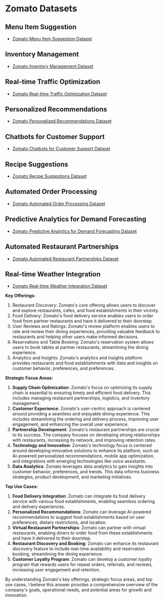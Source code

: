 # Zomato Datasets
## Menu Item Suggestion
* [Zomato Menu Item Suggestion Dataset](https://www.kaggle.com/datasets/shrutimehta/zomato-menu-item-suggestion-dataset)
## Inventory Management
* [Zomato Inventory Management Dataset](https://www.kaggle.com/datasets/shrutimehta/zomato-inventory-management-dataset)
## Real-time Traffic Optimization
* [Zomato Real-time Traffic Optimization Dataset](https://www.kaggle.com/datasets/shrutimehta/zomato-real-time-traffic-optimization-dataset)
## Personalized Recommendations
* [Zomato Personalized Recommendations Dataset](https://www.kaggle.com/datasets/shrutimehta/zomato-personalized-recommendations-dataset)
## Chatbots for Customer Support
* [Zomato Chatbots for Customer Support Dataset](https://www.kaggle.com/datasets/shrutimehta/zomato-chatbots-for-customer-support-dataset)
## Recipe Suggestions
* [Zomato Recipe Suggestions Dataset](https://www.kaggle.com/datasets/shrutimehta/zomato-recipe-suggestions-dataset)
## Automated Order Processing
* [Zomato Automated Order Processing Dataset](https://www.kaggle.com/datasets/shrutimehta/zomato-automated-order-processing-dataset)
## Predictive Analytics for Demand Forecasting
* [Zomato Predictive Analytics for Demand Forecasting Dataset](https://www.kaggle.com/datasets/shrutimehta/zomato-predictive-analytics-for-demand-forecasting-dataset)
## Automated Restaurant Partnerships
* [Zomato Automated Restaurant Partnerships Dataset](https://www.kaggle.com/datasets/shrutimehta/zomato-automated-restaurant-partnerships-dataset)
## Real-time Weather Integration
* [Zomato Real-time Weather Integration Dataset](https://www.kaggle.com/datasets/shrutimehta/zomato-real-time-weather-integration-dataset)

**Key Offerings:**

1. Restaurant Discovery: Zomato's core offering allows users to discover and explore restaurants, cafes, and food establishments in their vicinity.
2. Food Delivery: Zomato's food delivery service enables users to order food from partner restaurants and have it delivered to their doorstep.
3. User Reviews and Ratings: Zomato's review platform enables users to rate and review their dining experiences, providing valuable feedback to restaurants and helping other users make informed decisions.
4. Reservations and Table Booking: Zomato's reservation system allows users to book tables at partner restaurants, streamlining the dining experience.
5. Analytics and Insights: Zomato's analytics and insights platform provides restaurants and food establishments with data and insights on customer behavior, preferences, and preferences.

**Strategic Focus Areas:**

1. **Supply Chain Optimization**: Zomato's focus on optimizing its supply chain is essential to ensuring timely and efficient food delivery. This includes managing restaurant partnerships, logistics, and inventory management.
2. **Customer Experience**: Zomato's user-centric approach is centered around providing a seamless and enjoyable dining experience. This includes streamlining the ordering and delivery process, improving user engagement, and enhancing the overall user experience.
3. **Partnership Development**: Zomato's restaurant partnerships are crucial to its success. The company focuses on developing strong relationships with restaurants, increasing its network, and improving retention rates.
4. **Technology and Innovation**: Zomato's technology focus is centered around developing innovative solutions to enhance its platform, such as AI-powered personalized recommendations, mobile app optimization, and integrations with emerging technologies like voice assistants.
5. **Data Analytics**: Zomato leverages data analytics to gain insights into customer behavior, preferences, and trends. This data informs business strategies, product development, and marketing initiatives.

**Top Use Cases:**

1. **Food Delivery Integration**: Zomato can integrate its food delivery service with various food establishments, enabling seamless ordering and delivery experiences.
2. **Personalized Recommendations**: Zomato can leverage AI-powered recommendations to suggest food establishments based on user preferences, dietary restrictions, and location.
3. **Virtual Restaurant Partnerships**: Zomato can partner with virtual restaurants, enabling diners to order food from these establishments and have it delivered to their doorstep.
4. **Restaurant Discovery and Booking**: Zomato can enhance its restaurant discovery feature to include real-time availability and reservation booking, streamlining the dining experience.
5. **Customer Loyalty Program**: Zomato can develop a customer loyalty program that rewards users for repeat orders, referrals, and reviews, increasing user engagement and retention.

By understanding Zomato's key offerings, strategic focus areas, and top use cases, I believe this answer provides a comprehensive overview of the company's goals, operational needs, and potential areas for growth and innovation.